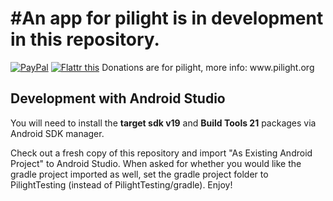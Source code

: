 #An app for pilight is in development in this repository.
=======
<a class="donate" href="https://www.paypal.com/cgi-bin/webscr?cmd=_donations&business=curlymoo1%40gmail%2ecom&lc=US&item_name=curlymoo&no_note=0&currency_code=USD&bn=PP%2dDonationsBF%3abtn_donate_SM%2egif%3aNonHostedGuest" target="_blank">
<img alt="PayPal" title="PayPal" border="0" src="https://www.paypalobjects.com/en_US/i/btn/btn_donate_SM.gif" style="max-width:100%;"></a>
<a href="https://flattr.com/submit/auto?user_id=pilight&url=http%3A%2F%2Fwww.pilight.org" target="_blank"><img src="http://api.flattr.com/button/flattr-badge-large.png" alt="Flattr this" title="Flattr this" border="0"></a>
Donations are for pilight, more info:
www.pilight.org

## Development with Android Studio
You will need to install the **target sdk v19** and **Build Tools 21** packages via Android SDK manager.

Check out a fresh copy of this repository and import "As Existing Android Project" to Android Studio.
When asked for whether you would like the gradle project imported as well, set the gradle project
folder to PilightTesting (instead of PilightTesting/gradle). Enjoy!